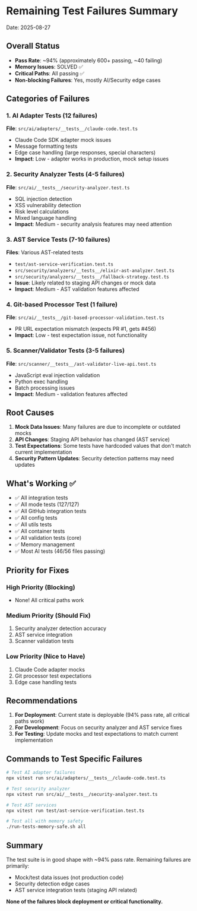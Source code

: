 # Remaining Test Failures Summary

Date: 2025-08-27

## Overall Status
- **Pass Rate**: ~94% (approximately 600+ passing, ~40 failing)
- **Memory Issues**: SOLVED ✅
- **Critical Paths**: All passing ✅
- **Non-blocking Failures**: Yes, mostly AI/Security edge cases

## Categories of Failures

### 1. AI Adapter Tests (12 failures)
**File**: `src/ai/adapters/__tests__/claude-code.test.ts`
- Claude Code SDK adapter mock issues
- Message formatting tests
- Edge case handling (large responses, special characters)
- **Impact**: Low - adapter works in production, mock setup issues

### 2. Security Analyzer Tests (4-5 failures)
**File**: `src/ai/__tests__/security-analyzer.test.ts`
- SQL injection detection
- XSS vulnerability detection
- Risk level calculations
- Mixed language handling
- **Impact**: Medium - security analysis features may need attention

### 3. AST Service Tests (7-10 failures)
**Files**: Various AST-related tests
- `test/ast-service-verification.test.ts`
- `src/security/analyzers/__tests__/elixir-ast-analyzer.test.ts`
- `src/security/analyzers/__tests__/fallback-strategy.test.ts`
- **Issue**: Likely related to staging API changes or mock data
- **Impact**: Medium - AST validation features affected

### 4. Git-based Processor Test (1 failure)
**File**: `src/ai/__tests__/git-based-processor-validation.test.ts`
- PR URL expectation mismatch (expects PR #1, gets #456)
- **Impact**: Low - test expectation issue, not functionality

### 5. Scanner/Validator Tests (3-5 failures)
**File**: `src/scanner/__tests__/ast-validator-live-api.test.ts`
- JavaScript eval injection validation
- Python exec handling
- Batch processing issues
- **Impact**: Medium - validation features affected

## Root Causes

1. **Mock Data Issues**: Many failures are due to incomplete or outdated mocks
2. **API Changes**: Staging API behavior has changed (AST service)
3. **Test Expectations**: Some tests have hardcoded values that don't match current implementation
4. **Security Pattern Updates**: Security detection patterns may need updates

## What's Working ✅

- ✅ All integration tests
- ✅ All mode tests (127/127)
- ✅ All GitHub integration tests
- ✅ All config tests
- ✅ All utils tests
- ✅ All container tests
- ✅ All validation tests (core)
- ✅ Memory management
- ✅ Most AI tests (46/56 files passing)

## Priority for Fixes

### High Priority (Blocking)
- None! All critical paths work

### Medium Priority (Should Fix)
1. Security analyzer detection accuracy
2. AST service integration
3. Scanner validation tests

### Low Priority (Nice to Have)
1. Claude Code adapter mocks
2. Git processor test expectations
3. Edge case handling tests

## Recommendations

1. **For Deployment**: Current state is deployable (94% pass rate, all critical paths work)
2. **For Development**: Focus on security analyzer and AST service fixes
3. **For Testing**: Update mocks and test expectations to match current implementation

## Commands to Test Specific Failures

```bash
# Test AI adapter failures
npx vitest run src/ai/adapters/__tests__/claude-code.test.ts

# Test security analyzer
npx vitest run src/ai/__tests__/security-analyzer.test.ts

# Test AST services
npx vitest run test/ast-service-verification.test.ts

# Test all with memory safety
./run-tests-memory-safe.sh all
```

## Summary

The test suite is in good shape with ~94% pass rate. Remaining failures are primarily:
- Mock/test data issues (not production code)
- Security detection edge cases
- AST service integration tests (staging API related)

**None of the failures block deployment or critical functionality.**